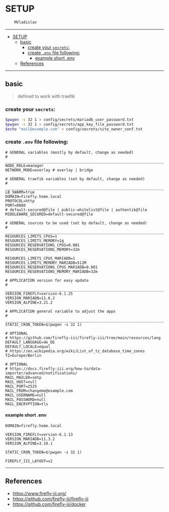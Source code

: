 # SETUP

```sh
    MVladislav
```

---

- [SETUP](#setup)
  - [basic](#basic)
    - [create your `secrets`:](#create-your-secrets)
    - [create `.env` file following:](#create-env-file-following)
      - [example short .env](#example-short-env)
  - [References](#references)

---

## basic

> defined to work with traefik

### create your `secrets`:

```sh
$pwgen -s 32 1 > config/secrets/mariadb_user_password.txt
$pwgen -s 32 1 > config/secrets/app_key_file_password.txt
$echo "mail@example.com" > config/secrets/site_owner_conf.txt
```

### create `.env` file following:

```env
# GENERAL variables (mostly by default, change as needed)
# ______________________________________________________________________________
NODE_ROLE=manager
NETWORK_MODE=overlay # overlay | bridge

# GENERAL traefik variables (set by default, change as needed)
# ______________________________________________________________________________
LB_SWARM=true
DOMAIN=firefly.home.local
PROTOCOL=http
PORT=8080
# default-secured@file | public-whitelist@file | authentik@file
MIDDLEWARE_SECURED=default-secured@file

# GENERAL sources to be used (set by default, change as needed)
# ______________________________________________________________________________
RESOURCES_LIMITS_CPUS=1
RESOURCES_LIMITS_MEMORY=1g
RESOURCES_RESERVATIONS_CPUS=0.001
RESOURCES_RESERVATIONS_MEMORY=32m

RESOURCES_LIMITS_CPUS_MARIADB=1
RESOURCES_LIMITS_MEMORY_MARIADB=512M
RESOURCES_RESERVATIONS_CPUS_MARIADB=0.001
RESOURCES_RESERVATIONS_MEMORY_MARIADB=32m

# APPLICATION version for easy update
# ______________________________________________________________________________
VERSION_FIREFLY=version-6.1.25
VERSION_MARIADB=11.6.2
VERSION_ALPINE=3.21.2

# APPLICATION general variable to adjust the apps
# ______________________________________________________________________________
STATIC_CRON_TOKEN=$(pwgen -s 32 1)

# OPTIONAL
# https://github.com/firefly-iii/firefly-iii/tree/main/resources/lang
DEFAULT_LANGUAGE=de_DE
DEFAULT_LOCALE=equal
# https://en.wikipedia.org/wiki/List_of_tz_database_time_zones
TZ=Europe/Berlin

# OPTIONAL
# https://docs.firefly-iii.org/how-to/data-importer/advanced/notifications/
MAIL_MAILER=smtp
MAIL_HOST=null
MAIL_PORT=2525
MAIL_FROM=changeme@example.com
MAIL_USERNAME=null
MAIL_PASSWORD=null
MAIL_ENCRYPTION=tls
```

#### example short .env

```env
DOMAIN=firefly.home.local

VERSION_FIREFLY=version-6.1.13
VERSION_MARIADB=11.3.2
VERSION_ALPINE=3.19.1

STATIC_CRON_TOKEN=$(pwgen -s 32 1)

FIREFLY_III_LAYOUT=v2
```

---

## References

- <https://www.firefly-iii.org/>
- <https://github.com/firefly-iii/firefly-iii>
- <https://github.com/firefly-iii/docker>
